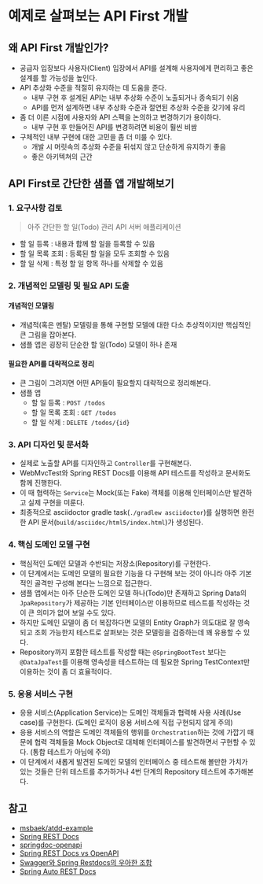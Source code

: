 # 예제로 살펴보는 API First 개발

## 왜 API First 개발인가?

- 공급자 입장보다 사용자(Client) 입장에서 API를 설계해 사용자에게 편리하고 좋은 설계를 할 가능성을 높인다.
- API 추상화 수준을 적절히 유지하는 데 도움을 준다.
  - 내부 구현 후 설계된 API는 내부 추상화 수준이 노출되거나 종속되기 쉬움
  - API를 먼저 설계하면 내부 추상화 수준과 절연된 추상화 수준을 갖기에 유리
- 좀 더 이른 시점에 사용자와 API 스펙을 논의하고 변경하기가 용이하다.
  - 내부 구현 후 만들어진 API를 변경하려면 비용이 훨씬 비쌈
- 구체적인 내부 구현에 대한 고민을 좀 더 미룰 수 있다.
  - 개발 시 머릿속의 추상화 수준을 뒤섞지 않고 단순하게 유지하기 좋음
  - 좋은 아키텍쳐의 근간

## API First로 간단한 샘플 앱 개발해보기

### 1. 요구사항 검토

> 아주 간단한 할 일(Todo) 관리 API 서버 애플리케이션

- 할 일 등록 : 내용과 함께 할 일을 등록할 수 있음
- 할 일 목록 조회 : 등록된 할 일을 모두 조회할 수 있음
- 할 일 삭제 : 특정 할 일 항목 하나를 삭제할 수 있음

### 2. 개념적인 모델링 및 필요 API 도출

#### 개념적인 모델링

- 개념적(혹은 멘탈) 모델링을 통해 구현할 모델에 대한 다소 추상적이지만 핵심적인 큰 그림을 잡아본다.
- 샘플 앱은 굉장히 단순한 할 일(Todo) 모델이 하나 존재

#### 필요한 API를 대략적으로 정리

- 큰 그림이 그려지면 어떤 API들이 필요할지 대략적으로 정리해본다.
- 샘플 앱
  - 할 일 등록 : `POST /todos`
  - 할 일 목록 조회 : `GET /todos`
  - 할 일 삭제 : `DELETE /todos/{id}`

### 3. API 디자인 및 문서화

- 실제로 노출할 API를 디자인하고 `Controller`를 구현해본다.
- WebMvcTest와 Spring REST Docs를 이용해 API 테스트를 작성하고 문서화도 함께 진행한다.
- 이 때 협력하는 `Service`는 Mock(또는 Fake) 객체를 이용해 인터페이스만 발견하고 실제 구현을 미룬다.
- 최종적으로 asciidoctor gradle task(`./gradlew asciidoctor`)를 실행하면 완전한 API 문서(`build/asciidoc/html5/index.html`)가 생성된다.

### 4. 핵심 도메인 모델 구현

- 핵심적인 도메인 모델과 수반되는 저장소(Repository)를 구현한다.
- 이 단계에서는 도메인 모델의 필요한 기능을 다 구현해 보는 것이 아니라 아주 기본적인 골격만 구성해 본다는 느낌으로 접근한다.
- 샘플 앱에서는 아주 단순한 도메인 모델 하나(Todo)만 존재하고 Spring Data의 `JpaRepository`가 제공하는 기본 인터페이스만 이용하므로 테스트를 작성하는 것이 큰 의미가 없어 보일 수도 있다.
- 하지만 도메인 모델이 좀 더 복잡하다면 모델의 Entity Graph가 의도대로 잘 영속되고 조회 가능한지 테스트로 살펴보는 것은 모델링을 검증하는데 꽤 유용할 수 있다.
- Repository까지 포함한 테스트를 작성할 때는 `@SpringBootTest` 보다는 `@DataJpaTest`를 이용해 영속성을 테스트하는 데 필요한 Spring TestContext만 이용하는 것이 좀 더 효율적이다.

### 5. 응용 서비스 구현 

- 응용 서비스(Application Service)는 도메인 객체들과 협력해 사용 사례(Use case)를 구현한다. (도메인 로직이 응용 서비스에 직접 구현되지 않게 주의)
- 응용 서비스의 역할은 도메인 객체들의 행위를 `Orchestration`하는 것에 가깝기 때문에 협력 객체들을 Mock Object로 대체해 인터페이스를 발견하면서 구현할 수 있다. (통합 테스트가 아님에 주의)
- 이 단계에서 새롭게 발견된 도메인 모델의 인터페이스 중 테스트해 볼만한 가치가 있는 것들은 단위 테스트를 추가하거나 4번 단계의 Repository 테스트에 추가해본다.

## 참고

- [msbaek/atdd-example](https://github.com/msbaek/atdd-example)
- [Spring REST Docs](https://spring.io/projects/spring-restdocs)
- [springdoc-openapi](https://springdoc.org)
- [Spring REST Docs vs OpenAPI](https://www.baeldung.com/spring-rest-docs-vs-openapi)
- [Swagger와 Spring Restdocs의 우아한 조합](https://taetaetae.github.io/posts/a-combination-of-swagger-and-spring-restdocs/)
- [Spring Auto REST Docs](https://github.com/ScaCap/spring-auto-restdocs)
